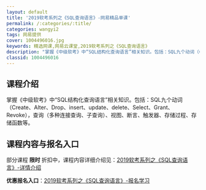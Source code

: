 ```yaml
---
layout: default
title: '2019软考系列之《SQL查询语言》-网易精品单课'
permalink: /:categories/:title/
categories: wangyi2
tags: 网易提供
cover: 1004496016.jpg
keywords: 精选网课,网易云课堂,2019软考系列之《SQL查询语言》
description: "掌握《中级软考》中“SQL结构化查询语言”相关知识。包括：SQL九个动词（Create、Alter、Drop、insert、update、delete、Select、Grant、Revoke"
classid: 1004496016
---
```


## 课程介绍

掌握《中级软考》中“SQL结构化查询语言”相关知识。包括：SQL九个动词（Create、Alter、Drop、insert、update、delete、Select、Grant、Revoke），查询（多种连接查询、子查询）、视图、断言、触发器、存储过程、存储函数等。

## 课程内容与报名入口

部分课程 **限时** 折扣中，课程内容详细介绍见：[2019软考系列之《SQL查询语言》-详情介绍](https://study.163.com/course/introduction/1004496016.htm?share=1&shareId=1025206652&utm_campaign=share&utm_medium=iphoneShare&utm_source=&utm_u=1025206652)

**优惠报名入口**：[2019软考系列之《SQL查询语言》-报名学习](https://study.163.com/course/introduction/1004496016.htm?share=1&shareId=1025206652&utm_campaign=share&utm_medium=iphoneShare&utm_source=&utm_u=1025206652)

